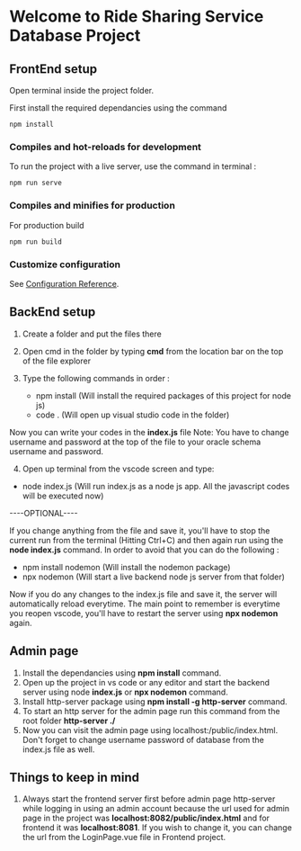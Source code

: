 # Welcome to Ride Sharing Service Database Project



## FrontEnd setup

Open terminal inside the project folder.

First install the required dependancies using the command

```
npm install
```

### Compiles and hot-reloads for development

To run the project with a live server, use the command in terminal :

```
npm run serve
```

### Compiles and minifies for production

For production build

```
npm run build
```

### Customize configuration

See [Configuration Reference](https://cli.vuejs.org/config/).



## BackEnd setup


1. Create a folder and put the files there

2. Open cmd in the folder by typing **cmd** from the location bar on the top of the file explorer

3. Type the following commands in order :

   - npm install (Will install the required packages of this project for node js)
   - code . (Will open up visual studio code in the folder)

Now you can write your codes in the **index.js** file
Note: You have to change username and password at the top of the file to your oracle schema username and password.

4. Open up terminal from the vscode screen and type:

- node index.js (Will run index.js as a node js app. All the javascript codes will be executed now)

----OPTIONAL----

If you change anything from the file and save it, you'll have to stop the current run from the terminal (Hitting Ctrl+C)
and then again run using the **node index.js** command.
In order to avoid that you can do the following :

- npm install nodemon (Will install the nodemon package)
- npx nodemon (Will start a live backend node js server from that folder)

Now if you do any changes to the index.js file and save it, the server will automatically reload everytime.
The main point to remember is everytime you reopen vscode, you'll have to restart the server using **npx nodemon** again.


## Admin page

1. Install the dependancies using **npm install** command.
2. Open up the project in vs code or any editor and start the backend server using node **index.js** or **npx nodemon** command.
3. Install http-server package using **npm install -g http-server** command.
4. To start an http server for the admin page run this command from the root folder **http-server ./**
5. Now you can visit the admin page using localhost:<port number>/public/index.html. Don't forget to change username password of database from the index.js file as well.
   
## Things to keep in mind
   1. Always start the frontend server first before admin page http-server while logging in using an admin account because the url used for admin page in the project was **localhost:8082/public/index.html** and for frontend it was **localhost:8081**. If you wish to change it, you can change the url from the LoginPage.vue file in Frontend project.
